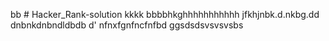bb # Hacker_Rank-solution
kkkk
bbbbhkghhhhhhhhhhh
jfkhjnbk.d.nkbg.dd
dnbnkdnbndldbdb
d'
nfnxfgnfncfnfbd
ggsdsdsvsvsvsbs
